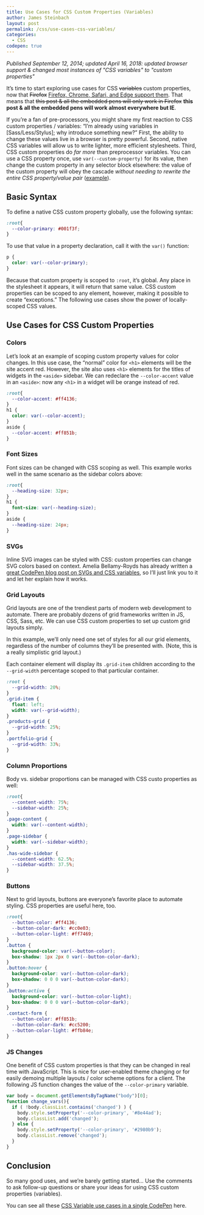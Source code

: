 ```yaml
---
title: Use Cases for CSS Custom Properties (Variables)
author: James Steinbach
layout: post
permalink: /css/use-cases-css-variables/
categories:
  - CSS
codepen: true
---
```


_Published September 12, 2014; updated April 16, 2018: updated browser support &amp; changed most instances of "CSS variables" to "custom properties"_

It&#8217;s time to start exploring use cases for CSS <span style="text-decoration:line-through">variables</span> custom properties, now that <span style="text-decoration:line-through">Firefox</span> <a title="CSS Variable data on Can I Use" href="http://caniuse.com/#feat=css-variables" target="_blank">Firefox, Chrome, Safari, and Edge support them</a>. That means that <span style="text-decoration:line-through">this post & all the embedded pens will only work in Firefox</span> **this post & all the embedded pens will work almost everywhere but IE**.

If you&#8217;re a fan of pre-processors, you might share my first reaction to CSS custom properties / variables: &ldquo;I&#8217;m already using variables in [Sass/Less/Stylus]; why introduce something new?&rdquo; First, the ability to change these values live in a browser is pretty powerful. Second, native CSS variables will allow us to write lighter, more efficient stylesheets. Third, CSS custom properties do _far more_ than preprocessor variables. You can use a CSS property once, use `var(--custom-property)` for its value, then change the custom property in any selector block elsewhere: the value of the custom property will obey the cascade _without needing to rewrite the entire CSS property/value pair_ ([example](#buttons)).

## Basic Syntax

To define a native CSS custom property globally, use the following syntax:

```css
:root{
  --color-primary: #001f3f;
}
```

To use that value in a property declaration, call it with the `var()` function:

```css
p {
  color: var(--color-primary);
}
```

Because that custom property is scoped to `:root`, it&#8217;s global. Any place in the stylesheet it appears, it will return that same value. CSS custom properties can be scoped to any element, however, making it possible to create &ldquo;exceptions.&rdquo; The following use cases show the power of locally-scoped CSS values.

## Use Cases for CSS Custom Properties

### Colors

Let&#8217;s look at an example of scoping custom property values for color changes. In this use case, the &ldquo;normal&rdquo; color for `<h1>` elements will be the site accent red. However, the site also uses `<h1>` elements for the titles of widgets in the `<aside>` sidebar. We can redeclare the `--color-accent` value in an `<aside>`: now any `<h1>` in a widget will be orange instead of red.

```css
:root{
  --color-accent: #ff4136;
}
h1 {
  color: var(--color-accent);
}
aside {
  --color-accent: #ff851b;
}
```

### Font Sizes

Font sizes can be changed with CSS scoping as well. This example works well in the same scenario as the sidebar colors above:

```css
:root{
  --heading-size: 32px;
}
h1 {
  font-size: var(--heading-size);
}
aside {
  --heading-size: 24px;
}
```

### SVGs

Inline SVG images can be styled with CSS: custom properties can change SVG colors based on context. Amelia Bellamy-Royds has already written a <a title="CSS Variables and SVGs" href="http://codepen.io/AmeliaBR/thoughts/customizable-svg-icons-css-variables" target="_blank">great CodePen blog post on SVGs and CSS variables</a>, so I&#8217;ll just link you to it and let her explain how it works.

### Grid Layouts

Grid layouts are one of the trendiest parts of modern web development to automate. There are probably dozens of grid frameworks written in JS, CSS, Sass, etc. We can use CSS custom properties to set up custom grid layouts simply.

In this example, we&#8217;ll only need one set of styles for all our grid elements, regardless of the number of columns they&#8217;ll be presented with. (Note, this is a really simplistic grid layout.)

Each container element will display its `.grid-item` children according to the `--grid-width` percentage scoped to that particular container.

```css
:root {
  --grid-width: 20%;
}
.grid-item {
  float: left;
  width: var(--grid-width);
}
.products-grid {
  --grid-width: 25%;
}
.portfolio-grid {
  --grid-width: 33%;
}
```

### Column Proportions

Body vs. sidebar proportions can be managed with CSS custo properties as well:

```css
:root{
  --content-width: 75%;
  --sidebar-width: 25%;
}
.page-content {
  width: var(--content-width);
}
.page-sidebar {
  width: var(--sidebar-width);
}
.has-wide-sidebar {
  --content-width: 62.5%;
  --sidebar-width: 37.5%;
}
```

### Buttons

Next to grid layouts, buttons are everyone&#8217;s favorite place to automate styling. CSS properties are useful here, too.

```css
:root{
  --button-color: #ff4136;
  --button-color-dark: #cc0e03;
  --button-color-light: #ff7469;
}
.button {
  background-color: var(--button-color);
  box-shadow: 1px 2px 0 var(--button-color-dark);
}
.button:hover {
  background-color: var(--button-color-dark);
  box-shadow: 0 0 0 var(--button-color-dark);
}
.button:active {
  background-color: var(--button-color-light);
  box-shadow: 0 0 0 var(--button-color-dark);
}
.contact-form {
  --button-color: #ff851b;
  --button-color-dark: #cc5200;
  --button-color-light: #ffb84e;
}
```

### JS Changes

One benefit of CSS custom properties is that they can be changed in real time with JavaScript. This is nice for user-enabled theme changing or for easily demoing multiple layouts / color scheme options for a client. The following JS function changes the value of the `--color-primary` variable.

```js
var body = document.getElementsByTagName("body")[0];
function change_vars(){
  if ( !body.classList.contains('changed') ) {
    body.style.setProperty('--color-primary', '#8e44ad');
    body.classList.add('changed');
  } else {
    body.style.setProperty('--color-primary', '#2980b9');
    body.classList.remove('changed');
  }
}
```

## Conclusion

So many good uses, and we&#8217;re barely getting started… Use the comments to ask follow-up questions or share your ideas for using CSS custom properties (variables).

You can see all these <a title="CSS Variables: CodePen Demo" href="http://codepen.io/jdsteinbach/pen/AeEwk" target="_blank">CSS Variable use cases in a single CodePen</a> here.
